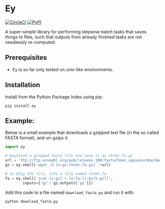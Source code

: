 # Ey

[![CircleCI](https://circleci.com/gh/samuell/ey.svg?style=shield)](https://app.circleci.com/pipelines/github/samuell/ey)
[![PyPI](https://img.shields.io/pypi/v/ey.svg?style=flat)](https://pypi.org/project/ey)

A super-simple library for performing stepwise batch tasks that saves things to
files, such that outputs from already finished tasks are not needlessly
re-computed.

## Prerequisites

- Ey is so far only tested on unix-like environments.

## Installation

Install from the Python Package Index using pip:

```
pip install ey
```

## Example:

Below is a small example that downloads a gzipped text file (in the so called
FASTA format), and un-gzips it:

```python
import ey

# Download a gzipped fasta file and save it as chrmt.fa.gz
url = 'ftp://ftp.ensembl.org/pub/release-100/fasta/homo_sapiens/dna/Homo_sapiens.GRCh38.dna.chromosome.MT.fa.gz'
gz = ey.shell('wget -O [o:gz:chrmt.fa.gz] '+url)

# Un-GZip the file, into a file named chrmt.fa
fa = ey.shell('zcat [i:gz] > [o:fa:[i:gz|%.gz]]',
        inputs={'gz': gz.outputs['gz']})
```

Add this code to a file named `download_fasta.py` and run it with:

```bash
python download_fasta.py
```
